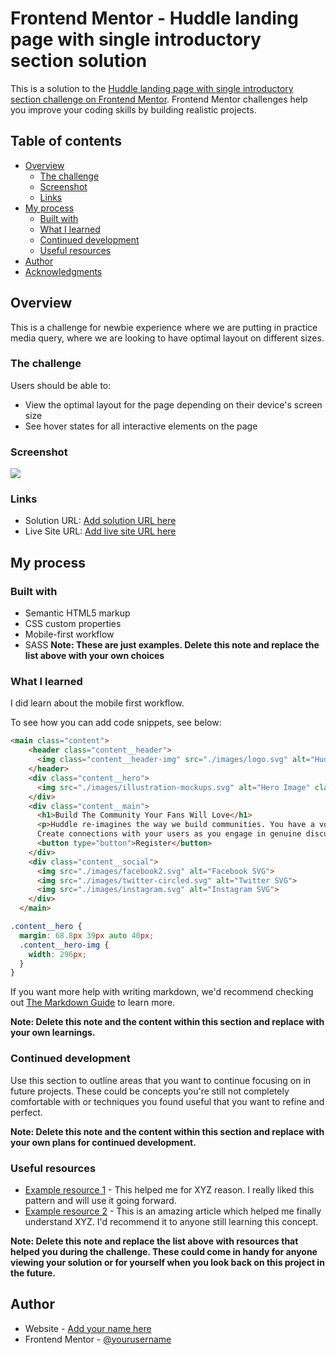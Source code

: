 # Frontend Mentor - Huddle landing page with single introductory section solution

This is a solution to the [Huddle landing page with single introductory section challenge on Frontend Mentor](https://www.frontendmentor.io/challenges/huddle-landing-page-with-a-single-introductory-section-B_2Wvxgi0). Frontend Mentor challenges help you improve your coding skills by building realistic projects. 

## Table of contents

- [Overview](#overview)
  - [The challenge](#the-challenge)
  - [Screenshot](#screenshot)
  - [Links](#links)
- [My process](#my-process)
  - [Built with](#built-with)
  - [What I learned](#what-i-learned)
  - [Continued development](#continued-development)
  - [Useful resources](#useful-resources)
- [Author](#author)
- [Acknowledgments](#acknowledgments)



## Overview
This is a challenge for newbie experience where we are putting in practice media query, where we are looking to have optimal layout on different sizes.
### The challenge
Users should be able to:

- View the optimal layout for the page depending on their device's screen size
- See hover states for all interactive elements on the page

### Screenshot

![](./screenshotmobile.jpg)

### Links

- Solution URL: [Add solution URL here](https://your-solution-url.com)
- Live Site URL: [Add live site URL here](https://your-live-site-url.com)

## My process

### Built with

- Semantic HTML5 markup
- CSS custom properties 
- Mobile-first workflow
- SASS
**Note: These are just examples. Delete this note and replace the list above with your own choices**

### What I learned
I did learn about the mobile first workflow.

To see how you can add code snippets, see below:

```html
<main class="content">
    <header class="content__header">
      <img class="content__header-img" src="./images/logo.svg" alt="Huddle Logo">
    </header>
    <div class="content__hero">
      <img src="./images/illustration-mockups.svg" alt="Hero Image" class="content__hero-img">
    </div>
    <div class="content__main">
      <h1>Build The Community Your Fans Will Love</h1>
      <p>Huddle re-imagines the way we build communities. You have a voice, but so does your audience. 
      Create connections with your users as you engage in genuine discussion.</p>
      <button type="button">Register</button>
    </div>
    <div class="content__social">
      <img src="./images/facebook2.svg" alt="Facebook SVG">
      <img src="./images/twitter-circled.svg" alt="Twitter SVG">
      <img src="./images/instagram.svg" alt="Instagram SVG">
    </div>
  </main>
```
```css
.content__hero {
  margin: 68.8px 39px auto 40px;
  .content__hero-img {
    width: 296px;
  }
}
```
If you want more help with writing markdown, we'd recommend checking out [The Markdown Guide](https://www.markdownguide.org/) to learn more.

**Note: Delete this note and the content within this section and replace with your own learnings.**

### Continued development

Use this section to outline areas that you want to continue focusing on in future projects. These could be concepts you're still not completely comfortable with or techniques you found useful that you want to refine and perfect.

**Note: Delete this note and the content within this section and replace with your own plans for continued development.**

### Useful resources

- [Example resource 1](https://www.example.com) - This helped me for XYZ reason. I really liked this pattern and will use it going forward.
- [Example resource 2](https://www.example.com) - This is an amazing article which helped me finally understand XYZ. I'd recommend it to anyone still learning this concept.

**Note: Delete this note and replace the list above with resources that helped you during the challenge. These could come in handy for anyone viewing your solution or for yourself when you look back on this project in the future.**

## Author

- Website - [Add your name here](https://www.your-site.com)
- Frontend Mentor - [@yourusername](https://www.frontendmentor.io/profile/yourusername)



